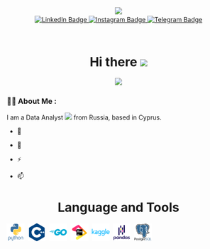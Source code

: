 <div id="header" align="center">
  <img src="https://media.giphy.com/media/3otOKv1Z6WUpYwHHwI/giphy.gif" width="100"/>
 
</div>
<div id="badges" align="center">
  <a href="https://www.linkedin.com/in/artemskharlamov/">
    <img src="https://img.shields.io/badge/LinkedIn-blue?style=for-the-badge&logo=linkedin&logoColor=white" alt="LinkedIn Badge"/>
  </a>
  <a href="https://www.instagram.com/i.m.just.ask/">
    <img src="https://img.shields.io/badge/Instagram-purple?style=for-the-badge&logo=instagram&logoColor=white" alt="Instagram Badge"/>
  </a>
  <a href="https://t.me/artikha">
    <img src="https://img.shields.io/badge/Telegram-blue?style=for-the-badge&logo=telegram&logoColor=white" alt="Telegram Badge"/>
  </a>
  <p>
  <img src="https://komarev.com/ghpvc/?username=saintarkhat&style=flat-square&color=blue" alt=""/>
  <h1>
  Hi there
  <img src="https://media.giphy.com/media/hvRJCLFzcasrR4ia7z/giphy.gif" width="30px"/>
</h1>
</div>

<div align="center">
  <img src="https://media1.giphy.com/media/nm6266UyRc2EnfpAo8/giphy.gif?cid=ecf05e475eef9u2f8kfg802yonjnv01oxv5uxfbmr8550dbm&rid=giphy.gif&ct=s" width="200" />
</div> 
 
### :woman_technologist: About Me :

I am a Data Analyst <img src="https://media0.giphy.com/media/gRYTjQAs04Pfydymgc/giphy.gif?cid=ecf05e47ogz8veow399t613is4sjdg52ivu6dxsbugppy0l3&rid=giphy.gif&ct=s" width="30"> from Russia,  based in Cyprus.

- :telescope:

- :seedling: 

- :zap: 

- :mailbox:

<div id="header" align="center">
  <h1>
  Language and Tools 
</div>
<div>
  <img src="https://github.com/devicons/devicon/blob/master/icons/python/python-original-wordmark.svg" title="Python" alt="Python" width="40" height="40"/>&nbsp;
  <img src="https://github.com/devicons/devicon/blob/master/icons/cplusplus/cplusplus-plain.svg" title="C++" alt="C++" width="40" height="40"/>&nbsp;
  <img src="https://github.com/devicons/devicon/blob/master/icons/go/go-original-wordmark.svg" title="GO" alt="GO" width="40" height="40"/>&nbsp;
  <img src="https://github.com/devicons/devicon/blob/master/icons/jetbrains/jetbrains-original.svg" title="JetBrains" alt="JetBrains" width="40" height="40"/>&nbsp;
  <img src="https://github.com/devicons/devicon/blob/master/icons/kaggle/kaggle-original-wordmark.svg" title="Kaggle" alt="Kaggle" width="40" height="40"/>&nbsp;
  <img src="https://github.com/devicons/devicon/blob/master/icons/pandas/pandas-original-wordmark.svg" title="pandas" alt="pandas" width="40" height="40"/>&nbsp;
  <img src="https://github.com/devicons/devicon/blob/master/icons/postgresql/postgresql-original-wordmark.svg" title="PostgreSQL" alt="PostgreSQL" width="40" height="40"/>&nbsp;
</div>
